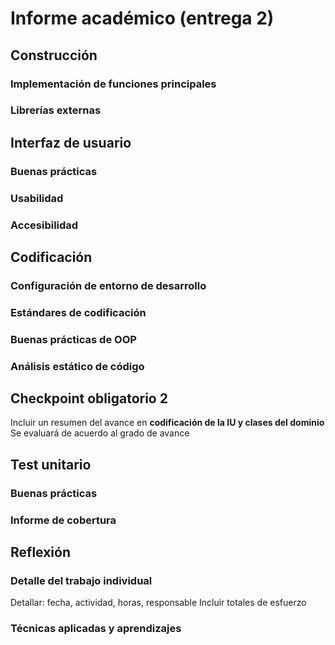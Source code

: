 # Informe académico (entrega 2)

## Construcción

### Implementación de funciones principales

### Librerías externas

## Interfaz de usuario

### Buenas prácticas

### Usabilidad

### Accesibilidad

## Codificación

### Configuración de entorno de desarrollo

### Estándares de codificación

### Buenas prácticas de OOP

### Análisis estático de código

## Checkpoint obligatorio 2

Incluir un resumen del avance en **codificación de la IU y clases del dominio**
Se evaluará de acuerdo al grado de avance

## Test unitario

### Buenas prácticas

### Informe de cobertura

## Reflexión

### Detalle del trabajo individual

Detallar: fecha, actividad, horas, responsable
Incluir totales de esfuerzo

### Técnicas aplicadas y aprendizajes
